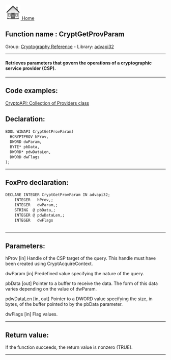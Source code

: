 [<img src="../../images/home.png"> Home ](https://github.com/VFPX/Win32API)  

## Function name : CryptGetProvParam
Group: [Cryptography Reference](../../functions_group.md#Cryptography_Reference)  -  Library: [advapi32](../../../libraries.md#advapi32)  
***  


#### Retrieves parameters that govern the operations of a cryptographic service provider (CSP).
***  


## Code examples:
[CryptoAPI: Collection of Providers class](../../samples/sample_463.md)  

## Declaration:
```foxpro  
BOOL WINAPI CryptGetProvParam(
  HCRYPTPROV hProv,
  DWORD dwParam,
  BYTE* pbData,
  DWORD* pdwDataLen,
  DWORD dwFlags
);  
```  
***  


## FoxPro declaration:
```foxpro  
DECLARE INTEGER CryptGetProvParam IN advapi32;
	INTEGER   hProv,;
	INTEGER   dwParam,;
	STRING  @ pbData,;
	INTEGER @ pdwDataLen,;
	INTEGER   dwFlags
  
```  
***  


## Parameters:
hProv 
[in] Handle of the CSP target of the query. This handle must have been created using CryptAcquireContext. 

dwParam 
[in] Predefined value specifying the nature of the query.

pbData 
[out] Pointer to a buffer to receive the data. The form of this data varies depending on the value of dwParam.

pdwDataLen 
[in, out] Pointer to a DWORD value specifying the size, in bytes, of the buffer pointed to by the pbData parameter.

dwFlags 
[in] Flag values.  
***  


## Return value:
If the function succeeds, the return value is nonzero (TRUE).  
***  


